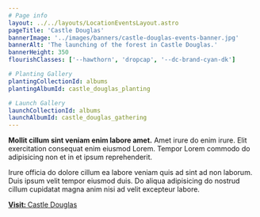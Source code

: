 ```yaml
---
# Page info
layout: ../../layouts/LocationEventsLayout.astro
pageTitle: 'Castle Douglas'
bannerImage: '../images/banners/castle-douglas-events-banner.jpg'
bannerAlt: 'The launching of the forest in Castle Douglas.'
bannerHeight: 350
flourishClasses: ['--hawthorn', 'dropcap', '--dc-brand-cyan-dk']

# Planting Gallery
plantingCollectionId: albums
plantingAlbumId: castle_douglas_planting

# Launch Gallery
launchCollectionId: albums
launchAlbumId: castle_douglas_gathering
---
```


**Mollit cillum sint veniam enim labore amet.** Amet irure do enim irure. Elit exercitation consequat enim eiusmod Lorem. Tempor Lorem commodo do adipisicing non et in et ipsum reprehenderit.

Irure officia do dolore cillum ea labore veniam quis ad sint ad non laborum. Duis ipsum velit tempor eiusmod duis. Do aliqua adipisicing do nostrud cillum cupidatat magna anim nisi ad velit excepteur labore.

<a class="link" href='../visit/castle-douglas'><b>Visit: </b>Castle Douglas</a>
